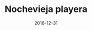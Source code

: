 ---
layout: post
categories: day-by-day
date: 2016-12-31
title: Nochevieja playera
image:
  thumbnail: /images/blog/thumbnails/2016-12-31-nochevieja-playera.jpg
  path: /images/blog/2016-12-31-nochevieja-playera.jpg
---